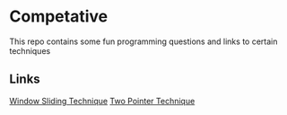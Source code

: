 # Competative
This repo contains some fun programming questions and links to certain techniques  
 
## Links
[Window Sliding Technique](https://www.geeksforgeeks.org/window-sliding-technique/)
[Two Pointer Technique](https://www.geeksforgeeks.org/two-pointers-technique/)